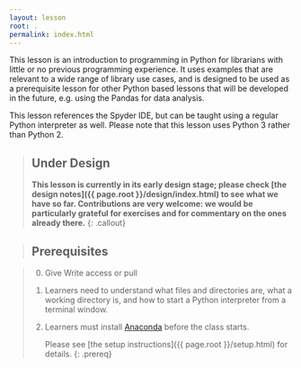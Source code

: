 ```yaml
---
layout: lesson
root: .
permalink: index.html
---
```


This lesson is an introduction to programming in Python
for librarians with little or no previous programming experience.
It uses examples that are relevant to a wide range of library use cases,
and is designed to be used as a prerequisite lesson for other Python based lessons
that will be developed in the future, e.g. using the Pandas for data analysis.

This lesson references the Spyder IDE,
but can be taught using a regular Python interpreter as well.
Please note that this lesson uses Python 3 rather than Python 2.

> ## Under Design
>
> **This lesson is currently in its early design stage;
> please check [the design notes]({{ page.root }}/design/index.html)
> to see what we have so far.
> Contributions are very welcome:
> we would be particularly grateful for exercises
> and for commentary on the ones already there.**
{: .callout}

> ## Prerequisites

>  0. Give Write access or pull
>  1. Learners need to understand what files and directories are,
>    what a working directory is,
>    and how to start a Python interpreter from a terminal window.
>
> 2. Learners must install [Anaconda](https://www.anaconda.com/download/) before the class starts.
>
>    Please see [the setup instructions]({{ page.root }}/setup.html)
>    for details.
{: .prereq}
